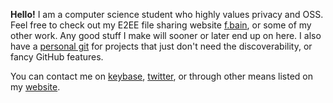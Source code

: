 **Hello!** I am a computer science student who highly values privacy and OSS.
Feel free to check out my E2EE file sharing website [f.bain](https://f.bain.cz/),
or some of my other work. Any good stuff I make will sooner or later
end up on here. I also have a [personal git](https://git.bain.cz/) for projects 
that just don't need the discoverability, or fancy GitHub features.

You can contact me on [keybase](https://keybase.io/bain3), [twitter](https://twitter.com/bain3_), 
or through other means listed on my [website](https://bain.cz/).
